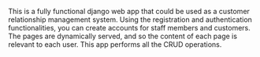 This is a fully functional django web app that could be used as a customer relationship management system.
Using the registration and authentication functionalities, you can create accounts for staff members and customers.
The pages are dynamically served, and so the content of each page is relevant to each user.
This app performs all the CRUD operations.
